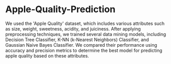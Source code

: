# Apple-Quality-Prediction
We used the 'Apple Quality' dataset, which includes various attributes such as size, weight, sweetness, acidity, and juiciness. After applying preprocessing techniques, we trained several data mining models, including Decision Tree Classifier, K-NN (k-Nearest Neighbors) Classifier, and Gaussian Naive Bayes Classifier. We compared their performance using accuracy and precision metrics to determine the best model for predicting apple quality based on these attributes.

